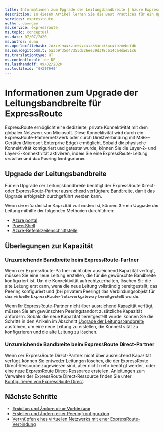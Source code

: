 ```yaml
---
title: Informationen zum Upgrade der Leitungsbandbreite | Azure ExpressRoute
description: In diesem Artikel lernen Sie die Best Practices für ein Upgrade der Leitungsbandbreite für ExpressRoute kennen.
services: expressroute
author: duongau
ms.service: expressroute
ms.topic: conceptual
ms.date: 07/07/2020
ms.author: duau
ms.openlocfilehash: 7831e7944321e074c312853e1534c47970ebdfdb
ms.sourcegitcommit: 5a3b9f35d47355d026ee39d398c614ca4dae51c6
ms.translationtype: HT
ms.contentlocale: de-DE
ms.lasthandoff: 09/02/2020
ms.locfileid: "89397949"
---
```

# <a name="about-upgrading-expressroute-circuit-bandwidth"></a>Informationen zum Upgrade der Leitungsbandbreite für ExpressRoute

ExpressRoute ermöglicht eine dedizierte, private Konnektivität mit dem globalen Netzwerk von Microsoft. Diese Konnektivität wird durch ein ExpressRoute-Partnernetzwerk oder durch Direktverbindung mit MSEE-Geräten (Microsoft Enterprise Edge) ermöglicht. Sobald die physische Konnektivität konfiguriert und getestet wurde, können Sie die Layer-2- und Layer-3-Konnektivität aktivieren, indem Sie eine ExpressRoute-Leitung erstellen und das Peering konfigurieren.

## <a name="upgrade-circuit-bandwidth"></a><a name="upgrade"></a>Upgrade der Leitungsbandbreite

Für ein Upgrade der Leitungsbandbreite benötigt der ExpressRoute Direct- oder ExpressRoute-Partner [ausreichend verfügbare Bandbreite](#considerations), damit das Upgrade erfolgreich durchgeführt werden kann.

Wenn die erforderliche Kapazität vorhanden ist, können Sie ein Upgrade der Leitung mithilfe der folgenden Methoden durchführen:

* [Azure portal](expressroute-howto-circuit-portal-resource-manager.md#modify)
* [PowerShell](expressroute-howto-circuit-arm.md#modify)
* [Azure-Befehlszeilenschnittstelle](howto-circuit-cli.md#modify)

## <a name="capacity-considerations"></a><a name="considerations"></a>Überlegungen zur Kapazität

### <a name="insufficient-expressroute-partner-bandwidth"></a><a name="bandwidth"></a>Unzureichende Bandbreite beim ExpressRoute-Partner

Wenn der ExpressRoute-Partner nicht über ausreichend Kapazität verfügt, müssen Sie eine neue Leitung erstellen, die für die gewünschte Bandbreite konfiguriert ist. Um die Konnektivität aufrechtzuerhalten, löschen Sie die alte Leitung erst dann, wenn die neue Leitung vollständig bereitgestellt, das Peering konfiguriert und (bei privatem Peering) das Verbindungsobjekt für das virtuelle ExpressRoute-Netzwerkgateway bereitgestellt wurde.

Wenn Ihr ExpressRoute-Partner nicht über ausreichend Kapazität verfügt, müssen Sie am gewünschten Peeringstandort zusätzliche Kapazität anfordern. Sobald die neue Kapazität bereitgestellt wurde, können Sie die Schritte in den Artikeln im Abschnitt [Upgrade der Leitungsbandbreite](#upgrade) ausführen, um eine neue Leitung zu erstellen, die Konnektivität zu konfigurieren und die alte Leitung zu löschen.


### <a name="insufficient-expressroute-direct-bandwidth"></a><a name="bandwidth"></a>Unzureichende Bandbreite beim ExpressRoute Direct-Partner

Wenn der ExpressRoute Direct-Partner nicht über ausreichend Kapazität verfügt, können Sie entweder Leitungen löschen, die der ExpressRoute Direct-Ressource zugewiesen sind, aber nicht mehr benötigt werden, oder eine neue ExpressRoute Direct-Ressource erstellen. Anleitungen zum Verwalten der ExpressRoute Direct-Ressource finden Sie unter [Konfigurieren von ExpressRoute Direct](how-to-expressroute-direct-portal.md).

## <a name="next-steps"></a>Nächste Schritte

* [Erstellen und Ändern einer Verbindung](expressroute-howto-circuit-portal-resource-manager.md)
* [Erstellen und Ändern einer Peeringkonfiguration](expressroute-howto-routing-portal-resource-manager.md)
* [Verknüpfen eines virtuellen Netzwerks mit einer ExpressRoute-Verbindung](expressroute-howto-linkvnet-portal-resource-manager.md)
